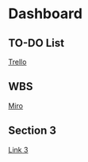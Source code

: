 # Dashboard

## TO-DO List

[Trello](https://trello.com/b/8E7R4Pjz/to-do-list-cyber-aventure)

## WBS

[Miro](https://miro.com/app/board/uXjVPvQpYnA=/?share_link_id=899821446302)

## Section 3

[Link 3](http://www.link3.com)
